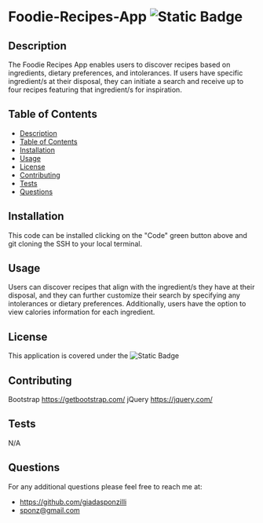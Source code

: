 # Foodie-Recipes-App ![Static Badge](https://img.shields.io/badge/MIT-red)
  ## Description <a id="description"></a>
  The Foodie Recipes App enables users to discover recipes based on ingredients, dietary preferences, and intolerances. If users have specific ingredient/s at their disposal, they can initiate a search and receive up to four recipes featuring that ingredient/s for inspiration.
  ## Table of Contents <a id="tableOfContent"></a>
  * [Description](#description)
  * [Table of Contents](#tableOfContent)
  * [Installation](#installation)
  * [Usage](#usage)
  * [License](#license)
  * [Contributing](#contributing)
  * [Tests](#tests)
  * [Questions](#questions)
  ## Installation <a id="installation"></a>
  This code can be installed clicking on the "Code" green button above and git cloning the SSH to your local terminal.
  ## Usage <a id="usage"></a>
  Users can discover recipes that align with the ingredient/s they have at their disposal, and they can further customize their search by specifying any intolerances or dietary preferences. Additionally, users have the option to view calories information for each ingredient.
  ## License <a id="license"></a>
  This application is covered under the
  ![Static Badge](https://img.shields.io/badge/License-grey?label=MIT&labelColor=red)
  ## Contributing <a id="contributing"></a>
  Bootstrap https://getbootstrap.com/  jQuery https://jquery.com/
  ## Tests <a id="tests"></a>
  N/A
  ## Questions <a id="questions"></a>
  For any additional questions please feel free to reach me at:
  * https://github.com/giadasponzilli
  * sponz@gmail.com
